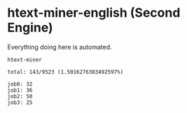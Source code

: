 # htext-miner-english (Second Engine)

Everything doing here is automated.

```
htext-miner

total: 143/9523 (1.5016276383492597%)

job0: 32
job1: 36
job2: 50
job3: 25
```